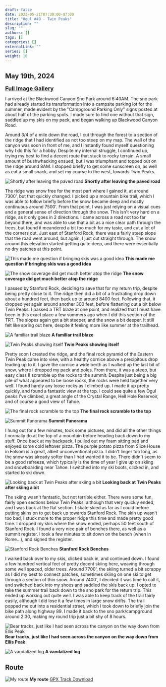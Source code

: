 ```yaml
---
draft: false
date: 2023-05-21T07:30:00-07:00
title: "Ogul #49 - Twin Peaks"
description: ""
slug: ""
authors: []
tags: []
categories: []
externalLink: ""
series: []
weight: 16
---
```

## May 19th, 2024

<a href="../galleries/twin-peaks-gallery/"><font size="4"><b>Full Image Gallery</b></font></a>

I arrived at the Blackwood Canyon Sno Park around 6:40AM. The sno park had already started its transformation into a campsite parking lot for the summer, made evident by the "Campground Parking Only" signs posted at about half of the parking spots. I made sure to find one without that sign, saddled up my skis on my pack, and began walking up Blackwood Canyon Road. 

Around 3/4 of a mile down the road, I cut through the forest to a section of the ridge that I had identified as not too steep on my map. The wall of the canyon was soon in front of me, and I instantly found myself questioning why I do this for a hobby. Despite my internal struggle, I continued up, trying my best to find a decent route that stuck to rocky terrain. A small amount of bushwhacking ensued, but I was triumphant and topped out on the ridge around 8AM. I stopped briefly to get some sunscreen on, as well as eat a small snack, and set my course to the west, towards Twin Peaks. 

![Shortly after leaving the paved road](https://s3.us-west-1.wasabisys.com/web-assets/twin-peaks-5-19-24/PXL_20240519_140629563.jpg?classes=shadow)
**Shortly after leaving the paved road**

The ridge was snow free for the most part where I gained it, at around 7300', but that quickly changed. I picked up a mountain bike trail, which I was able to follow briefly before the snow became deep and mostly continuous around 7500'. From that point, I was just relying on a visual cues and a general sense of direction through the snow. This isn't very hard on a ridge, as it only goes in 2 directions. I came across a road not too far beyond there, and was able to use that a bit as a nice clear path through the trees, but found it meandered a bit too much for my taste, and cut a lot of the corners out. Just east of Stanford Rock, there was a fairly steep slope that the road went around, but again, I just cut straight through. The snow around this elevation started getting quite deep, and there were essentially no dry patches at this point.

![This made me question if bringing skis was a good idea](https://s3.us-west-1.wasabisys.com/web-assets/twin-peaks-5-19-24/PXL_20240519_150136710.jpg?classes=shadow)
**This made me question if bringing skis was a good idea**

![The snow coverage did get much better atop the ridge](https://s3.us-west-1.wasabisys.com/web-assets/twin-peaks-5-19-24/PXL_20240519_152901057.jpg?classes=shadow)
**The snow coverage did get much better atop the ridge**

I passed by Stanford Rock, deciding to save that for my return trip, despite being pretty close to it. The ridge then did a bit of a frustrating drop down about a hundred feet, then back up to around 8400 feet. Following that, it dropped yet again around another 300 feet, before flattening out a bit below Twin Peaks. I passed a TRT blaze at one point, and realized that I must have been in this exact place a few summers ago when I did this section of the TRT. The slopes again got a bit steeper, and the snow a bit deeper. It still felt like spring out here, despite it feeling more like summer at the trailhead. 

![A familiar trail blaze](https://s3.us-west-1.wasabisys.com/web-assets/twin-peaks-5-19-24/PXL_20240519_165500679.jpg?classes=shadow)
**A familiar trail blaze**

![Twin Peaks showing itself](https://s3.us-west-1.wasabisys.com/web-assets/twin-peaks-5-19-24/PXL_20240519_164748488.jpg?classes=shadow)
**Twin Peaks showing itself**

Pretty soon I crested the ridge, and the final rock pyramid of the Eastern Twin Peak came into view, with a healthy cornice above a precipitous drop leading up to it. I gave the cornice a wide berth as I walked up the last bit of snow, where I dropped my pack and poles. From there, it was a steep, but easy class II scramble up the rocks to the summit. Despite just being a big pile of what appeared to be loose rocks, the rocks were held together very well. I found hardly any loose rocks as I climbed up. I made it up pretty quickly, and found a fantastic view at the top. I could see quite a few Ogul peaks I've climbed, a great angle of the Crystal Range, Hell Hole Reservoir, and of course a good view of Tahoe. 

![The final rock scramble to the top](https://s3.us-west-1.wasabisys.com/web-assets/twin-peaks-5-19-24/PXL_20240519_173649973.jpg?classes=shadow)
**The final rock scramble to the top**


![Summit Panorama](https://s3.us-west-1.wasabisys.com/web-assets/twin-peaks-5-19-24/PXL_20240519_174551704.PANO.jpg?classes=shadow)
**Summit Panorama**

I hung out for a few minutes, took some pictures, and did all the other things I normally do at the top of a mountain before heading back down to my stuff. Once back at my backpack, I pulled out my foam sitting pad and enjoyed some cold leftover pizza. The purple potato pizza from Slice House in Folsom is a great, albeit unconventional pizza. I didn't linger too long, as the snow was already softer than I had wanted it to be. There didn't seem to be a good refreeze, which typically is the time of year I give up on skiing and snowboarding near Tahoe. I switched into my ski boots, clicked in, and started to ski down. 

![Looking back at Twin Peaks after skiing a bit](https://s3.us-west-1.wasabisys.com/web-assets/twin-peaks-5-19-24/PXL_20240519_190018183.jpg?classes=shadow)
**Looking back at Twin Peaks after skiing a bit**

The skiing wasn't fantastic, but not terrible either. There were some fun, fairly open sections below Twin Peaks, although that very quickly ended, and I was back at the flat section. I skate skied as far as I could before putting skins on to get back up towards Stanford Rock. The skin up wasn't too bad, I stuck more to the proper ridge this time and made pretty good time. I dropped my skis where the snow ended, perhaps 50 feet south of Stanford Rock. I found a very nice pair of benches there, as well as a summit register. I took a few minutes to sit down on the bench (when in Rome...), and signed the register. 

![Stanford Rock Benches](https://s3.us-west-1.wasabisys.com/web-assets/twin-peaks-5-19-24/PXL_20240519_193010785.jpg?classes=shadow)
**Stanford Rock Benches**

I walked back over to my skis, clicked back in, and continued down. I found a few hundred vertical feet of pretty decent skiing here, weaving through some well spaced, older trees. Around 7700', the skiing turned a bit scrappy as I did my best to connect patches, sometimes skiing on one ski to get through a section of thin snow. Around 7400', I decided it was time to call it, and switched back into my shoes and saddled the skis back up. I opted to take the summer trail back down to the sno park for the return trip. This ended up working out quite well. I was able to keep track of the trail fairly easily, although I did lose it a few times in large snow drifts. The trail popped me out into a residential street, which I took down to briefly join the bike path along highway 89. I made it back to the sno park/campground around 2:30, making my round trip just a bit shy of 8 hours.

![Bear tracks, just like I had seen across the canyon on the way down from Ellis Peak](https://s3.us-west-1.wasabisys.com/web-assets/twin-peaks-5-19-24/PXL_20240519_201048419.jpg?classes=shadow)
**Bear tracks, just like I had seen across the canyon on the way down from Ellis Peak**

![A vandalized log](https://s3.us-west-1.wasabisys.com/web-assets/twin-peaks-5-19-24/PXL_20240519_204221308.jpg?classes=shadow)
**A vandalized log**

## Route
![My route](https://s3.us-west-1.wasabisys.com/web-assets/twin-peaks-5-19-24/twin-peaks-route.jpg?classes=shadow)
**My route**
[GPX Track Download](https://s3.us-west-1.wasabisys.com/web-assets/twin-peaks-5-19-24/twin-peaks-5-19-24.gpx)

